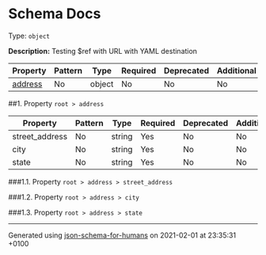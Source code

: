 # Schema Docs
Type: `object`

**Description:** Testing $ref with URL with YAML destination

| Property | Pattern | Type | Required | Deprecated | Additional | Description |
| -------- | ------- | ---- | -------- | ---------- | ---------- | ----------- |
| [address](#address)|No|object|No|No| No||

##<a name="address"></a>1.  Property `root > address`

| Property | Pattern | Type | Required | Deprecated | Additional | Description |
| -------- | ------- | ---- | -------- | ---------- | ---------- | ----------- |
|street_address|No|string|Yes|No| No||
|city|No|string|Yes|No| No||
|state|No|string|Yes|No| No||

###<a name="address_street_address"></a>1.1.  Property `root > address > street_address`

###<a name="address_city"></a>1.2.  Property `root > address > city`

###<a name="address_state"></a>1.3.  Property `root > address > state`

----------------------------------------------------------------------------------------------------------------------------
Generated using [json-schema-for-humans](https://github.com/coveooss/json-schema-for-humans) on 2021-02-01 at 23:35:31 +0100